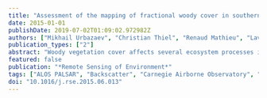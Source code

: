 ```yaml
---
title: "Assessment of the mapping of fractional woody cover in southern African savannas using multi-temporal and polarimetric ALOS PALSAR L-band images"
date: 2015-01-01
publishDate: 2019-07-02T01:09:02.972982Z
authors: ["Mikhail Urbazaev", "Christian Thiel", "Renaud Mathieu", "Laven Naidoo", "Shaun R. Levick", "Izak P.J. Smit", "Gregory P. Asner", "Christiane Schmullius"]
publication_types: ["2"]
abstract: "Woody vegetation cover affects several ecosystem processes including carbon and water cycling, energy fluxes, and fire regimes. In order to understand the dynamics of savanna ecosystems, information on the spatial distribution of woody vegetation over large areas is needed. In this study we sought to assess multi-temporal ALOS PALSAR L-band backscatter to map woody cover in southern African savannas. The SAR data were acquired from the JAXA archive, covering various modes and seasons between 2007 and 2010. We used high resolution airborne LiDAR data as reference data to interpret SAR parameters (including backscatter intensities and polarimetric decomposition components), to develop SAR-based models as well as to validate SAR-based woody cover maps. The LiDAR survey was carried out in April 2008 with the Carnegie Airborne Observatory (CAO, http://cao.ciw.edu). The highest correlations to the reference data were obtained from SAR backscatters of the dry season, followed by the wet season, and the end of the wet season. The volume components from polarimetric decompositions (Freeman-Durden, Van Zyl) were calculated for the end of wet season, and showed similar correlations to the LiDAR data, when compared to cross-polarized backscatters (HV). We observed increased correlation between the SAR and LiDAR datasets with an increase in the spatial scale at which datasets were integrated, with an optimum value at 50m. We modeled woody cover using three scenarios: (1) a single date scenario (i.e., woody cover map based on a single SAR image), (2) a multi-seasonal scenario (i.e., woody cover map based on SAR images from the same year and different seasons, based on key phonological difference), and (3) a multi-annual scenario (i.e., woody cover map based on SAR data from different years). Predicted SAR-based woody cover map based on Fine Beam Dual Polarization dry season SAR backscatters of all years yielded the best performance with an Rtextlesssuptextgreater2textless/suptextgreater of 0.71 and RMSE of 7.88%. However, single dry season SAR backscatter achieved only a slightly lower accuracy (Rtextlesssuptextgreater2textless/suptextgreater=0.66, RMSE=8.45%) as multi-annual SAR data, suggesting that a single SAR scene from the dry season can also be used for woody cover mapping. Moreover, we investigated the impact of the number of samples on the model prediction performance and showed the benefits of a larger spatially explicit LiDAR dataset compared to much smaller number of samples as they can be collected in the field. Collectively, our results demonstrate that L-band backscatter shows promising sensitivity for the purposes of mapping woody cover in southern African savannas, particularly during the dry season leaf-off conditions."
featured: false
publication: "*Remote Sensing of Environment*"
tags: ["ALOS PALSAR", "Backscatter", "Carnegie Airborne Observatory", "L-band", "LiDAR", "Savanna", "Seasonality", "Woody cover"]
doi: "10.1016/j.rse.2015.06.013"
---
```


